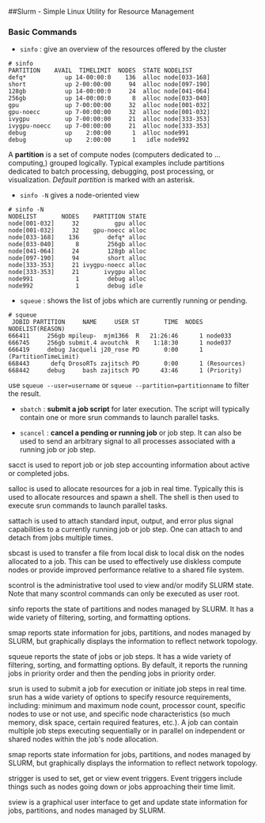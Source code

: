 ##Slurm - Simple Linux Utility for Resource Management

### Basic Commands
* `sinfo` :  give an overview of the resources offered by the cluster
```
# sinfo
PARTITION    AVAIL  TIMELIMIT  NODES  STATE NODELIST
defq*           up 14-00:00:0    136  alloc node[033-168]
short           up 2-00:00:00     94  alloc node[097-190]
128gb           up 14-00:00:0     24  alloc node[041-064]
256gb           up 14-00:00:0      8  alloc node[033-040]
gpu             up 7-00:00:00     32  alloc node[001-032]
gpu-noecc       up 7-00:00:00     32  alloc node[001-032]
ivygpu          up 7-00:00:00     21  alloc node[333-353]
ivygpu-noecc    up 7-00:00:00     21  alloc node[333-353]
debug           up    2:00:00      1  alloc node991
debug           up    2:00:00      1   idle node992
```

A **partition** is a set of compute nodes (computers dedicated to ... computing,) grouped logically. Typical examples include partitions dedicated to batch processing, debugging, post processing, or visualization. *Default partition* is marked with an asterisk. 

* `sinfo -N` gives a node-oriented view
```
# sinfo -N
NODELIST       NODES    PARTITION STATE
node[001-032]     32          gpu alloc
node[001-032]     32    gpu-noecc alloc
node[033-168]    136        defq* alloc
node[033-040]      8        256gb alloc
node[041-064]     24        128gb alloc
node[097-190]     94        short alloc
node[333-353]     21 ivygpu-noecc alloc
node[333-353]     21       ivygpu alloc
node991            1        debug alloc
node992            1        debug idle
```

* `squeue` : shows the list of jobs which are currently running or pending.
```
# squeue
 JOBID PARTITION     NAME     USER ST       TIME  NODES NODELIST(REASON)
666411     256gb mpileup-  mjm1366  R   21:26:46      1 node033
666745     256gb submit.4 avoutchk  R    1:18:30      1 node037
666419     debug Jacqueli j20_rose PD       0:00      1 (PartitionTimeLimit)
668443      defq DrosoRTs zajitsch PD       0:00      1 (Resources)
668442     debug     bash zajitsch PD      43:46      1 (Priority)
```
use `squeue --user=username` or `squeue --partition=partitionname` to filter the result.

* `sbatch` : **submit a job script** for later execution. The script will typically contain one or more srun commands to launch parallel tasks.

* `scancel` : **cancel a pending or running job** or job step. It can also be used to send an arbitrary signal to all processes associated with a running job or job step.




sacct is used to report job or job step accounting information about active or completed jobs.

salloc is used to allocate resources for a job in real time. Typically this is used to allocate resources and spawn a shell. The shell is then used to execute srun commands to launch parallel tasks.

sattach is used to attach standard input, output, and error plus signal capabilities to a currently running job or job step. One can attach to and detach from jobs multiple times.


sbcast is used to transfer a file from local disk to local disk on the nodes allocated to a job. This can be used to effectively use diskless compute nodes or provide improved performance relative to a shared file system.



scontrol is the administrative tool used to view and/or modify SLURM state. Note that many scontrol commands can only be executed as user root.

sinfo reports the state of partitions and nodes managed by SLURM. It has a wide variety of filtering, sorting, and formatting options.

smap reports state information for jobs, partitions, and nodes managed by SLURM, but graphically displays the information to reflect network topology.

squeue reports the state of jobs or job steps. It has a wide variety of filtering, sorting, and formatting options. By default, it reports the running jobs in priority order and then the pending jobs in priority order.

srun is used to submit a job for execution or initiate job steps in real time. srun has a wide variety of options to specify resource requirements, including: minimum and maximum node count, processor count, specific nodes to use or not use, and specific node characteristics (so much memory, disk space, certain required features, etc.). A job can contain multiple job steps executing sequentially or in parallel on independent or shared nodes within the job's node allocation.

smap reports state information for jobs, partitions, and nodes managed by SLURM, but graphically displays the information to reflect network topology.

strigger is used to set, get or view event triggers. Event triggers include things such as nodes going down or jobs approaching their time limit.

sview is a graphical user interface to get and update state information for jobs, partitions, and nodes managed by SLURM.
